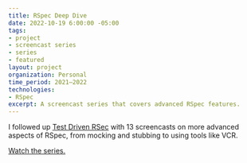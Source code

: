 ```yaml
---
title: RSpec Deep Dive
date: 2022-10-19 6:00:00 -05:00
tags:
- project
- screencast series
- series
- featured
layout: project
organization: Personal
time_period: 2021–2022
technologies:
- RSpec
excerpt: A screencast series that covers advanced RSpec features.
---
```


I followed up [Test Driven RSec](/test-driven-rspec) with 13 screencasts on more advanced aspects of RSpec, from mocking and stubbing to using tools like VCR.

[Watch the series.](https://www.youtube.com/playlist?list=PLr442xinba86Kk5bIpWnYCCGR0ifEIpl8)
